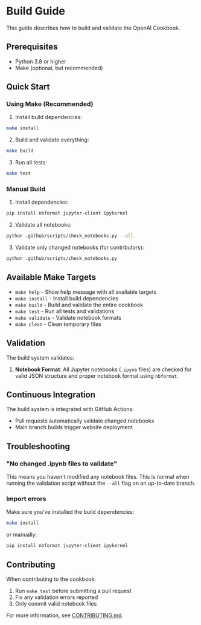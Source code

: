 # Build Guide

This guide describes how to build and validate the OpenAI Cookbook.

## Prerequisites

- Python 3.8 or higher
- Make (optional, but recommended)

## Quick Start

### Using Make (Recommended)

1. Install build dependencies:
```bash
make install
```

2. Build and validate everything:
```bash
make build
```

3. Run all tests:
```bash
make test
```

### Manual Build

1. Install dependencies:
```bash
pip install nbformat jupyter-client ipykernel
```

2. Validate all notebooks:
```bash
python .github/scripts/check_notebooks.py --all
```

3. Validate only changed notebooks (for contributors):
```bash
python .github/scripts/check_notebooks.py
```

## Available Make Targets

- `make help` - Show help message with all available targets
- `make install` - Install build dependencies
- `make build` - Build and validate the entire cookbook
- `make test` - Run all tests and validations
- `make validate` - Validate notebook formats
- `make clean` - Clean temporary files

## Validation

The build system validates:

1. **Notebook Format**: All Jupyter notebooks (`.ipynb` files) are checked for valid JSON structure and proper notebook format using `nbformat`.

## Continuous Integration

The build system is integrated with GitHub Actions:

- Pull requests automatically validate changed notebooks
- Main branch builds trigger website deployment

## Troubleshooting

### "No changed .ipynb files to validate"

This means you haven't modified any notebook files. This is normal when running the validation script without the `--all` flag on an up-to-date branch.

### Import errors

Make sure you've installed the build dependencies:
```bash
make install
```

or manually:
```bash
pip install nbformat jupyter-client ipykernel
```

## Contributing

When contributing to the cookbook:

1. Run `make test` before submitting a pull request
2. Fix any validation errors reported
3. Only commit valid notebook files

For more information, see [CONTRIBUTING.md](CONTRIBUTING.md).
